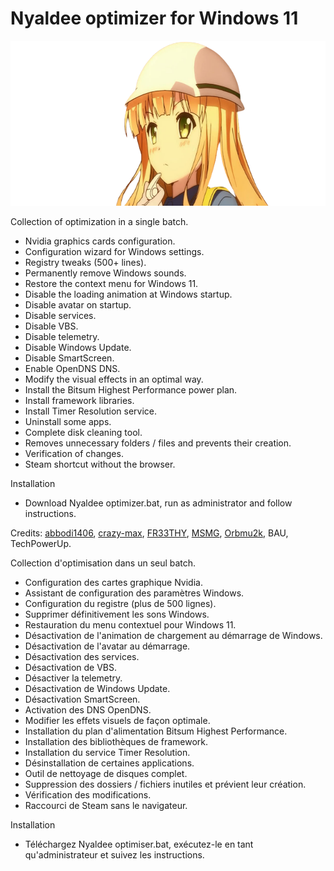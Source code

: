 # Nyaldee optimizer for Windows 11
<img src="https://github.com/Nyaldee/Nyaldee-optimizer/blob/main/Azusa-san.png" width="643" height="264">

Collection of optimization in a single batch.
- Nvidia graphics cards configuration.
- Configuration wizard for Windows settings.
- Registry tweaks (500+ lines).
- Permanently remove Windows sounds.
- Restore the context menu for Windows 11.
- Disable the loading animation at Windows startup.
- Disable avatar on startup.
- Disable services.
- Disable VBS.
- Disable telemetry.
- Disable Windows Update.
- Disable SmartScreen.
- Enable OpenDNS DNS.
- Modify the visual effects in an optimal way.
- Install the Bitsum Highest Performance power plan.
- Install framework libraries.
- Install Timer Resolution service.
- Uninstall some apps.
- Complete disk cleaning tool.
- Removes unnecessary folders / files and prevents their creation.
- Verification of changes.
- Steam shortcut without the browser.

Installation
- Download Nyaldee optimizer.bat, run as administrator and follow instructions.

Credits: [abbodi1406](https://github.com/crazy-max/WindowsSpyBlocker), [crazy-max](https://github.com/crazy-max), [FR33THY](https://youtube.com/c/FR33THY), [MSMG](https://msmgtoolkit.in), [Orbmu2k](https://github.com/Orbmu2k), BAU, TechPowerUp.

Collection d'optimisation dans un seul batch.

- Configuration des cartes graphique Nvidia.
- Assistant de configuration des paramètres Windows.
- Configuration du registre (plus de 500 lignes).
- Supprimer définitivement les sons Windows.
- Restauration du menu contextuel pour Windows 11.
- Désactivation de l'animation de chargement au démarrage de Windows.
- Désactivation de l'avatar au démarrage.
- Désactivation des services.
- Désactivation de VBS.
- Désactiver la telemetry.
- Désactivation de Windows Update.
- Désactivation SmartScreen.
- Activation des DNS OpenDNS.
- Modifier les effets visuels de façon optimale.
- Installation du plan d'alimentation Bitsum Highest Performance.
- Installation des bibliothèques de framework.
- Installation du service Timer Resolution.
- Désinstallation de certaines applications.
- Outil de nettoyage de disques complet.
- Suppression des dossiers / fichiers inutiles et prévient leur création.
- Vérification des modifications.
- Raccourci de Steam sans le navigateur.

Installation
- Téléchargez Nyaldee optimiser.bat, exécutez-le en tant qu'administrateur et suivez les instructions.
